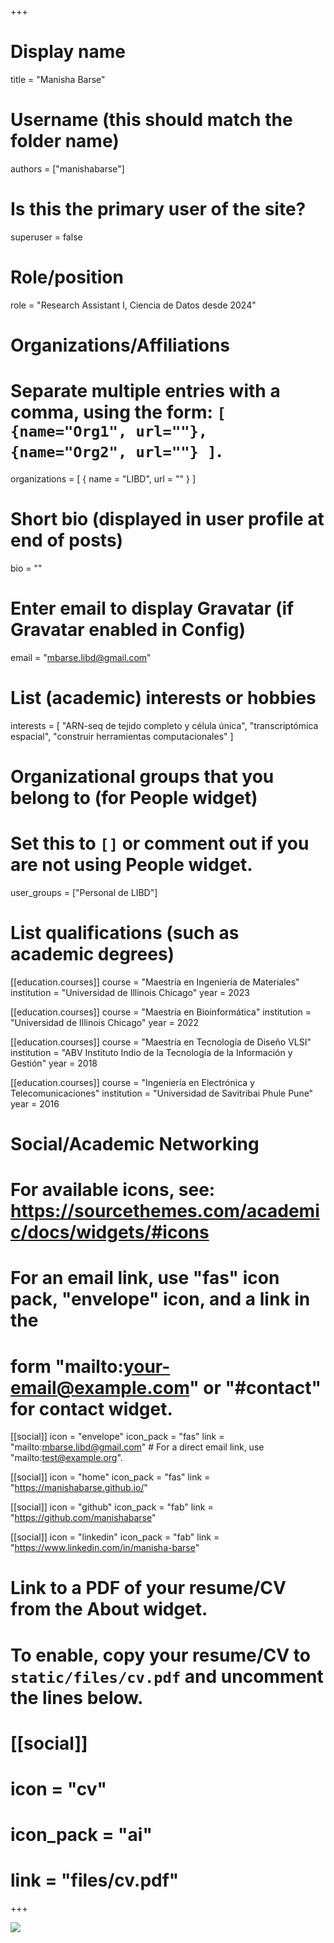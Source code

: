+++
# Display name
title = "Manisha Barse"

# Username (this should match the folder name)
authors = ["manishabarse"]

# Is this the primary user of the site?
superuser = false

# Role/position
role = "Research Assistant I, Ciencia de Datos desde 2024"

# Organizations/Affiliations
#   Separate multiple entries with a comma, using the form: `[ {name="Org1", url=""}, {name="Org2", url=""} ]`.
organizations = [ { name = "LIBD", url = "" } ]

# Short bio (displayed in user profile at end of posts)
bio = ""

# Enter email to display Gravatar (if Gravatar enabled in Config)
email = "mbarse.libd@gmail.com"

# List (academic) interests or hobbies
interests = [
  "ARN-seq de tejido completo y célula única",
  "transcriptómica espacial",
  "construir herramientas computacionales"
]

# Organizational groups that you belong to (for People widget)
#   Set this to `[]` or comment out if you are not using People widget.
user_groups = ["Personal de LIBD"]

# List qualifications (such as academic degrees)
[[education.courses]]
  course = "Maestría en Ingeniería de Materiales"
  institution = "Universidad de Illinois Chicago"
  year = 2023
  
[[education.courses]]
  course = "Maestría en Bioinformática"
  institution = "Universidad de Illinois Chicago"
  year = 2022
  
[[education.courses]]
  course = "Maestría en Tecnología de Diseño VLSI"
  institution = "ABV Instituto Indio de la Tecnología de la Información y Gestión"
  year = 2018
  
[[education.courses]]
  course = "Ingeniería en Electrónica y Telecomunicaciones"
  institution = "Universidad de Savitribai Phule Pune"
  year = 2016

# Social/Academic Networking
# For available icons, see: https://sourcethemes.com/academic/docs/widgets/#icons
#   For an email link, use "fas" icon pack, "envelope" icon, and a link in the
#   form "mailto:your-email@example.com" or "#contact" for contact widget.

[[social]]
  icon = "envelope"
  icon_pack = "fas"
  link = "mailto:mbarse.libd@gmail.com"  # For a direct email link, use "mailto:test@example.org".
  
[[social]]
  icon = "home"
  icon_pack = "fas"
  link = "https://manishabarse.github.io/"

[[social]]
  icon = "github"
  icon_pack = "fab"
  link = "https://github.com/manishabarse"
  
[[social]]
    icon = "linkedin"
    icon_pack = "fab"
    link = "https://www.linkedin.com/in/manisha-barse"

# Link to a PDF of your resume/CV from the About widget.
# To enable, copy your resume/CV to `static/files/cv.pdf` and uncomment the lines below.
# [[social]]
#   icon = "cv"
#   icon_pack = "ai"
#   link = "files/cv.pdf"

+++

![](http://ghchart.rshah.org/DA2536/manishabarse.svg)

<script src="https://cdn.jsdelivr.net/npm/bsky-embed/dist/bsky-embed.es.js" async></script>
<bsky-embed username="mbarse.bsky.social" mode="" limit="2">
</bsky-embed>
